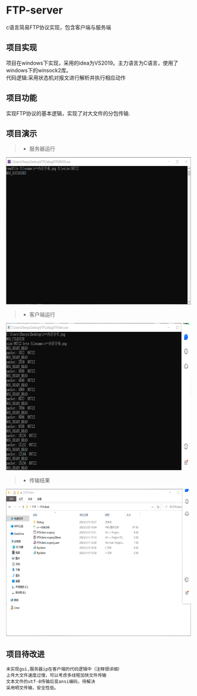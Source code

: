 # FTP-server
c语言简易FTP协议实现，包含客户端与服务端<br>
## 项目实现<br>
   项目在windows下实现，采用的idea为VS2019。主力语言为C语言，使用了windows下的winsock2库。<br>
   代码逻辑:采用状态机对报文进行解析并执行相应动作
## 项目功能<br>
   实现FTP协议的基本逻辑，实现了对大文件的分包传输.
## 项目演示<br>
> * 服务器运行

<div align=center><img src="https://raw.githubusercontent.com/Eren-cc/FTP-server/main/image/001.png" height="400"/> </div>

> * 客户端运行

<div align=center><img src="https://raw.githubusercontent.com/Eren-cc/FTP-server/main/image/002.png" height="400"/> </div>

> * 传输结果

<div align=center><img src="https://raw.githubusercontent.com/Eren-cc/FTP-server/main/image/003.png" height="400"/> </div>

## 项目待改进<br>
    未实现gui,服务器ip在客户端的代码逻辑中（注释很详细）
    上传大文件速度过慢，可以考虑多线程加快文件传输
    文本文件的utf-8传输后变ansi编码，待解决
    采用明文传输，安全性低。
